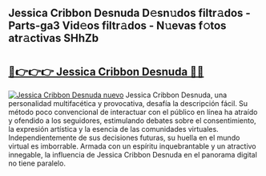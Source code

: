 ## Jessica Cribbon Desnuda D𝚎sn𝚞dos filtr𝚊dos - Parts-ga3 Vid𝚎os filtr𝚊dos - N𝚞evas f𝚘tos atr𝚊ctivas SHhZb

# <h2><a href="http://mb9ih8.tromn.icu/?c=Jessica+Cribbon+Desnuda">🔗👉👉👉 Jessica Cribbon Desnuda 🔗🔗</a></h2>

[![Jessica Cribbon Desnuda nuevo](https://i.imgur.com/pEAQMta.gif)](http://mb9ih8.tromn.icu/?c=Jessica+Cribbon+Desnuda)
Jessica Cribbon Desnuda, una personalidad multifacética y provocativa, desafía la descripción fácil. Su método poco convencional de interactuar con el público en línea ha atraído y ofendido a los seguidores, estimulando debates sobre el consentimiento, la expresión artística y la esencia de las comunidades virtuales. Independientemente de sus decisiones futuras, su huella en el mundo virtual es imborrable. Armada con un espíritu inquebrantable y un atractivo innegable, la influencia de Jessica Cribbon Desnuda en el panorama digital no tiene paralelo.
